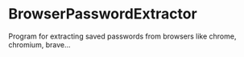 # BrowserPasswordExtractor
Program for extracting saved passwords from browsers like chrome, chromium, brave...

